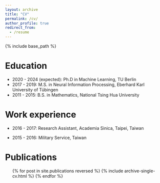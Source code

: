 ```yaml
---
layout: archive
title: "CV"
permalink: /cv/
author_profile: true
redirect_from:
  - /resume
---
```


{% include base_path %}

Education
======
* 2020 - 2024 (expected): Ph.D in Machine Learning, TU Berlin
* 2017 - 2019: M.S. in Neural Information Processing, Eberhard Karl University of Tübingen
* 2011 - 2015: B.S. in Mathematics, National Tsing Hua University

Work experience
======
* 2016 - 2017: Research Assistant, Academia Sinica, Taipei, Taiwan

* 2015 - 2016: Military Service, Taiwan

Publications
======
  <ul>{% for post in site.publications reversed %}
    {% include archive-single-cv.html %}
  {% endfor %}</ul>


